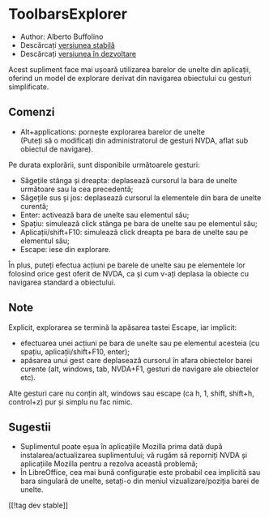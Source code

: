 # ToolbarsExplorer #

* Author: Alberto Buffolino
* Descărcați [versiunea stabilă][1]
* Descărcați [versiunea în dezvoltare][2]

Acest supliment face mai ușoară utilizarea barelor de unelte din aplicații,
oferind un model de explorare derivat din navigarea obiectului cu gesturi
simplificate.

## Comenzi

* Alt+applications: pornește explorarea barelor de unelte<br/>
(Puteți să o modificați din administratorul de gesturi NVDA, aflat sub obiectul de navigare).

Pe durata explorării, sunt disponibile următoarele gesturi:

* Săgețile stânga și dreapta: deplasează cursorul la bara de unelte
  următoare sau la cea precedentă;
* Săgețile sus și jos: deplasează cursorul la elementele din bara de unelte
  curentă;
* Enter: activează bara de unelte sau elementul său;
* Spațiu: simulează click stânga pe bara de unelte sau pe elementul său;
* Aplicații/shift+F10: simulează click dreapta pe bara de unelte sau pe
  elementul său;
* Escape: iese din explorare.

În plus, puteți efectua acțiuni pe barele de unelte sau pe elementele lor
folosind orice gest oferit de NVDA, ca și cum v-ați deplasa la obiecte cu
navigarea standard a obiectului.

## Note

Explicit, explorarea se termină la apăsarea tastei Escape, iar implicit:

* efectuarea unei acțiuni pe bara de unelte sau pe elementul acesteia (cu
  spațiu, aplicații/shift+F10, enter);
* apăsarea unui gest care deplasează cursorul în afara obiectelor barei
  curente (alt, windows, tab, NVDA+F1, gesturi de navigare ale obiectelor
  etc).

Alte gesturi care nu conțin alt, windows sau escape (ca h, 1, shift,
shift+h, control+z) pur și simplu nu fac nimic.

## Sugestii

* Suplimentul poate eșua în aplicațiile Mozilla prima dată după
  instalarea/actualizarea suplimentului; vă rugăm să reporniți NVDA și
  aplicațiile Mozilla pentru a rezolva această problemă;
* În LibreOffice, cea mai bună configurație este probabil cea implicită sau
  bara singulară de unelte, setați-o din meniul vizualizare/poziția barei de
  unelte.


[[!tag dev stable]]

[1]: https://addons.nvda-project.org/files/get.php?file=tbx

[2]: https://addons.nvda-project.org/files/get.php?file=tbx-dev
